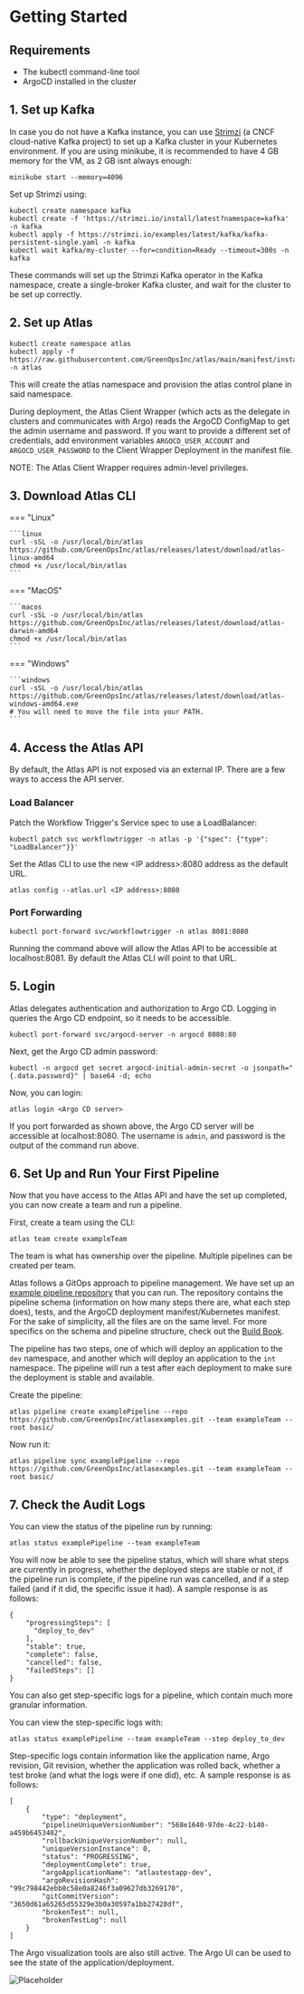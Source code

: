 # Getting Started

## Requirements

- The kubectl command-line tool
- ArgoCD installed in the cluster

## 1. Set up Kafka

In case you do not have a Kafka instance, you can use [Strimzi](https://strimzi.io/) (a CNCF cloud-native Kafka project) to set up a Kafka cluster in your Kubernetes environment. If you are using minikube, it is recommended to have 4 GB memory for the VM, as 2 GB isnt always enough:

    minikube start --memory=4096

Set up Strimzi using:

    kubectl create namespace kafka
    kubectl create -f 'https://strimzi.io/install/latest?namespace=kafka' -n kafka
    kubectl apply -f https://strimzi.io/examples/latest/kafka/kafka-persistent-single.yaml -n kafka
    kubectl wait kafka/my-cluster --for=condition=Ready --timeout=300s -n kafka

These commands will set up the Strimzi Kafka operator in the Kafka namespace, create a single-broker Kafka cluster, and wait for the cluster to be set up correctly.

## 2. Set up Atlas

    kubectl create namespace atlas
    kubectl apply -f https://raw.githubusercontent.com/GreenOpsInc/atlas/main/manifest/install/atlas.yaml -n atlas

This will create the atlas namespace and provision the atlas control plane in said namespace.

During deployment, the Atlas Client Wrapper (which acts as the delegate in clusters and communicates with Argo) reads the ArgoCD ConfigMap to get the admin username and password. If you want to provide a different set of credentials, add environment variables `ARGOCD_USER_ACCOUNT` and `ARGOCD_USER_PASSWORD` to the Client Wrapper Deployment in the manifest file.

NOTE: The Atlas Client Wrapper requires admin-level privileges.

## 3. Download Atlas CLI

=== "Linux"

    ```linux
    curl -sSL -o /usr/local/bin/atlas https://github.com/GreenOpsInc/atlas/releases/latest/download/atlas-linux-amd64
    chmod +x /usr/local/bin/atlas
    ```

=== "MacOS"

    ```macos
    curl -sSL -o /usr/local/bin/atlas https://github.com/GreenOpsInc/atlas/releases/latest/download/atlas-darwin-amd64
    chmod +x /usr/local/bin/atlas
    ```

=== "Windows"

    ```windows
    curl -sSL -o /usr/local/bin/atlas https://github.com/GreenOpsInc/atlas/releases/latest/download/atlas-windows-amd64.exe
    # You will need to move the file into your PATH.
    ```

## 4. Access the Atlas API

By default, the Atlas API is not exposed via an external IP. There are a few ways to access the API server.

### Load Balancer

Patch the Workflow Trigger's Service spec to use a LoadBalancer:

    kubectl patch svc workflowtrigger -n atlas -p '{"spec": {"type": "LoadBalancer"}}'

Set the Atlas CLI to use the new <IP address\>:8080 address as the default URL.

    atlas config --atlas.url <IP address>:8080

### Port Forwarding

    kubectl port-forward svc/workflowtrigger -n atlas 8081:8080

Running the command above will allow the Atlas API to be accessible at localhost:8081. By default the Atlas CLI will point to that URL.

## 5. Login

Atlas delegates authentication and authorization to Argo CD. Logging in queries the Argo CD endpoint, so it needs to be accessible.

    kubectl port-forward svc/argocd-server -n argocd 8080:80

Next, get the Argo CD admin password:

    kubectl -n argocd get secret argocd-initial-admin-secret -o jsonpath="{.data.password}" | base64 -d; echo

Now, you can login:

    atlas login <Argo CD server>

If you port forwarded as shown above, the Argo CD server will be accessible at localhost:8080. The username is `admin`, and password is the output of the command run above.

## 6. Set Up and Run Your First Pipeline

Now that you have access to the Atlas API and have the set up completed, you can now create a team and run a pipeline.

First, create a team using the CLI:

    atlas team create exampleTeam

The team is what has ownership over the pipeline. Multiple pipelines can be created per team.

Atlas follows a GitOps approach to pipeline management. We have set up an [example pipeline repository](https://github.com/GreenOpsInc/atlasexamples/tree/main/basic) that you can run. The repository contains the pipeline schema (information on how many steps there are, what each step does), tests, and the ArgoCD deployment manifest/Kubernetes manifest. For the sake of simplicity, all the files are on the same level. For more specifics on the schema and pipeline structure, check out the [Build Book](buildbook/step.md).

The pipeline has two steps, one of which will deploy an application to the `dev` namespace, and another which will deploy an application to the `int` namespace. The pipeline will run a test after each deployment to make sure the deployment is stable and available.

Create the pipeline:

    atlas pipeline create examplePipeline --repo https://github.com/GreenOpsInc/atlasexamples.git --team exampleTeam --root basic/

Now run it:

    atlas pipeline sync examplePipeline --repo https://github.com/GreenOpsInc/atlasexamples.git --team exampleTeam --root basic/

## 7. Check the Audit Logs

You can view the status of the pipeline run by running:

    atlas status examplePipeline --team exampleTeam

You will now be able to see the pipeline status, which will share what steps are currently in progress, whether the deployed steps are stable or not, if the pipeline run is complete, if the pipeline run was cancelled, and if a step failed (and if it did, the specific issue it had). A sample response is as follows:

    {
        "progressingSteps": [
          "deploy_to_dev"
        ],
        "stable": true,
        "complete": false,
        "cancelled": false,
        "failedSteps": []
    }

You can also get step-specific logs for a pipeline, which contain much more granular information.

You can view the step-specific logs with:

    atlas status examplePipeline --team exampleTeam --step deploy_to_dev

Step-specific logs contain information like the application name, Argo revision, Git revision, whether the application was rolled back, whether a test broke (and what the logs were if one did), etc. A sample response is as follows:

    [
        {
            "type": "deployment",
            "pipelineUniqueVersionNumber": "568e1640-97de-4c22-b140-a459b6453402",
            "rollbackUniqueVersionNumber": null,
            "uniqueVersionInstance": 0,
            "status": "PROGRESSING",
            "deploymentComplete": true,
            "argoApplicationName": "atlastestapp-dev",
            "argoRevisionHash": "99c798442ebb8c58e0a8246f3a09627db3269170",
            "gitCommitVersion": "3650d61a65265d55329e3b0a30597a1bb27428df",
            "brokenTest": null,
            "brokenTestLog": null
        }
    ]

The Argo visualization tools are also still active. The Argo UI can be used to see the state of the application/deployment.

![Placeholder](https://argoproj.github.io/argo-cd/assets/guestbook-tree.png)
